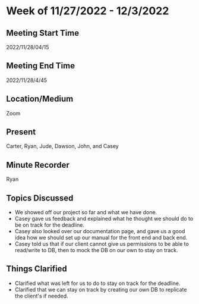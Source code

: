 # Week of 11/27/2022 - 12/3/2022

## Meeting Start Time
2022/11/28/04/15

## Meeting End Time
2022/11/28/4/45

## Location/Medium
Zoom

## Present
Carter, Ryan, Jude, Dawson, John, and Casey

## Minute Recorder
Ryan

## Topics Discussed
- We showed off our project so far and what we have done.
- Casey gave us feedback and explained what he thought we should do to be on track for the deadline.
- Casey also looked over our documentation page, and gave us a good idea how we should set up our manual for the front end and back end. 
- Casey told us that if our client cannot give us permissions to be able to read/write to DB, then to mock the DB on our own to stay on track.

## Things Clarified
- Clarified what was left for us to do to stay on track for the deadline.
- Clarified that we can stay on track by creating our own DB to replicate the client's if needed. 
